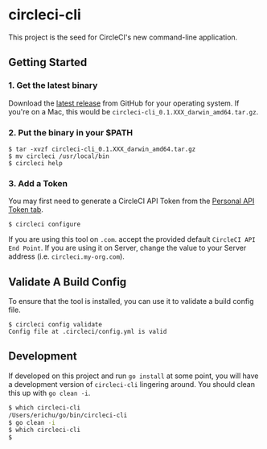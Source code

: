 # circleci-cli

This project is the seed for CircleCI's new command-line application.

## Getting Started

### 1. Get the latest binary

Download the [latest release](https://github.com/CircleCI-Public/circleci-cli/releases/latest) from GitHub for your operating system. If you're on a Mac, this would be `circleci-cli_0.1.XXX_darwin_amd64.tar.gz`.

### 2. Put the binary in your $PATH

```
$ tar -xvzf circleci-cli_0.1.XXX_darwin_amd64.tar.gz
$ mv circleci /usr/local/bin
$ circleci help
```

### 3. Add a Token
You may first need to generate a CircleCI API Token from the [Personal API Token tab](https://circleci.com/account/api).

```
$ circleci configure 
```
 
If you are using this tool on `.com`. accept the provided default `CircleCI API End Point`. If you are using it on Server, change the value to your Server address (i.e. `circleci.my-org.com`).


## Validate A Build Config

To ensure that the tool is installed, you can use it to validate a build config file.

```
$ circleci config validate
Config file at .circleci/config.yml is valid
```

## Development

If developed on this project and run `go install` at some point, you will have a development version of `circleci-cli` lingering around.  You should clean this up with `go clean -i`.

```bash
$ which circleci-cli
/Users/erichu/go/bin/circleci-cli
$ go clean -i
$ which circleci-cli
$
```
